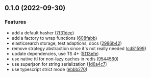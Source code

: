 

## 0.1.0 (2022-09-30)


### Features

* add a default hasher ([7f31dee](https://github.com/boredland/node-ts-cache/commit/7f31dee52c089d89554e4c65f52cb660282fb990))
* add a factory to wrap functions ([608fabb](https://github.com/boredland/node-ts-cache/commit/608fabb2b6022c64154bb4a6ba9af7028e9c2f15))
* elasticsearch storage, test adaptions, docs ([2986b42](https://github.com/boredland/node-ts-cache/commit/2986b42e49ba4e66c65c16bdcf01e97a95cd7797))
* remove strategy abstraction since it's not really needed ([cd81599](https://github.com/boredland/node-ts-cache/commit/cd81599468d344d4bcad17906ae15b4e4054f911))
* update dependencies, use TS 4+ ([5113efe](https://github.com/boredland/node-ts-cache/commit/5113efecbce827bde4b03d8955e26f487c3a990f))
* use native ttl for non-lazy caches in redis ([9544560](https://github.com/boredland/node-ts-cache/commit/95445604e6621544b06d37d276f675341f23fcaf))
* use superjson for string serialization ([1d6a4c7](https://github.com/boredland/node-ts-cache/commit/1d6a4c763d9f7b82dfc068757871bef8e38f4e46))
* use typescript strict mode ([ebbb270](https://github.com/boredland/node-ts-cache/commit/ebbb27007ef7898a1ce0ac45a5f575d7d56981c9))